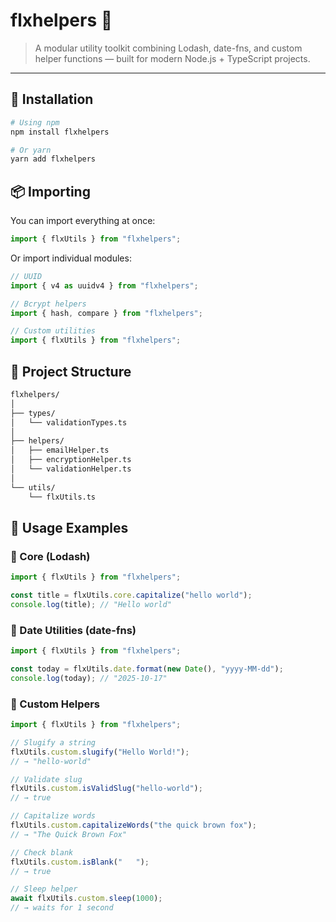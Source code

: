 # flxhelpers 🧠
> A modular utility toolkit combining Lodash, date-fns, and custom helper functions — built for modern Node.js + TypeScript projects.

---

## 🚀 Installation

```bash
# Using npm
npm install flxhelpers

# Or yarn
yarn add flxhelpers
```

## 📦 Importing

You can import everything at once:

```typescript
import { flxUtils } from "flxhelpers";
```

Or import individual modules:

```typescript
// UUID
import { v4 as uuidv4 } from "flxhelpers";

// Bcrypt helpers
import { hash, compare } from "flxhelpers";

// Custom utilities
import { flxUtils } from "flxhelpers";
```

## 🧩 Project Structure

```bash
flxhelpers/
│
├── types/
│   └── validationTypes.ts
│
├── helpers/
│   ├── emailHelper.ts
│   ├── encryptionHelper.ts
│   └── validationHelper.ts
│
└── utils/
    └── flxUtils.ts
```

## 🧠 Usage Examples

### 🔹 Core (Lodash)

```typescript
import { flxUtils } from "flxhelpers";

const title = flxUtils.core.capitalize("hello world");
console.log(title); // "Hello world"
```

### 🔹 Date Utilities (date-fns)

```typescript
import { flxUtils } from "flxhelpers";

const today = flxUtils.date.format(new Date(), "yyyy-MM-dd");
console.log(today); // "2025-10-17"
```

### 🔹 Custom Helpers

```typescript
import { flxUtils } from "flxhelpers";

// Slugify a string
flxUtils.custom.slugify("Hello World!");
// → "hello-world"

// Validate slug
flxUtils.custom.isValidSlug("hello-world");
// → true

// Capitalize words
flxUtils.custom.capitalizeWords("the quick brown fox");
// → "The Quick Brown Fox"

// Check blank
flxUtils.custom.isBlank("   ");
// → true

// Sleep helper
await flxUtils.custom.sleep(1000);
// → waits for 1 second
```
